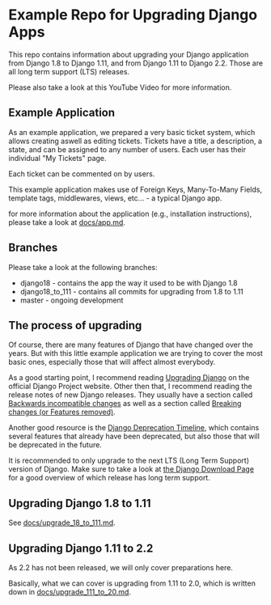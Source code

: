 # Example Repo for Upgrading Django Apps
This repo contains information about upgrading your Django application from Django 1.8 to Django 1.11, and
from Django 1.11 to Django 2.2. Those are all long term support (LTS) releases.

Please also take a look at this YouTube Video for more information.

## Example Application

As an example application, we prepared a very basic ticket system, which allows creating aswell as editing
tickets. Tickets have a title, a description, a state, and can be assigned to any number of users. Each
user has their individual "My Tickets" page.

Each ticket can be commented on by users.

This example application makes use of Foreign Keys, Many-To-Many Fields, template tags, middlewares, views, etc... - a typical Django app.

for more information about the application (e.g., installation instructions), please take a look at [docs/app.md](docs/app.md).

## Branches

Please take a look at the following branches:

* django18 - contains the app the way it used to be with Django 1.8
* django18_to_111 - contains all commits for upgrading from 1.8 to 1.11
* master - ongoing development

## The process of upgrading

Of course, there are many features of Django that have changed over the years. But with this little example
application we are trying to cover the most basic ones, especially those that will affect almost everybody.

As a good starting point, I recommend reading [Upgrading Django](https://docs.djangoproject.com/en/1.11/howto/upgrade-version/)
on the official Django Project website. Other then that, I recommend reading the release notes of new Django
releases. They usually have a section called [Backwards incompatible changes](https://docs.djangoproject.com/en/1.9/releases/1.9/#backwards-incompatible-changes-in-1-9)
as well as a section called [Breaking changes (or Features removed)](https://docs.djangoproject.com/en/1.9/releases/1.9/#removed-features-1-9).

Another good resource is the [Django Deprecation Timeline](https://docs.djangoproject.com/en/dev/internals/deprecation/),
which contains several features that already have been deprecated, but also those that will be deprecated in the future.

It is recommended to only upgrade to the next LTS (Long Term Support) version of Django. Make sure to take a look at
[the Django Download Page](https://www.djangoproject.com/download/#supported-versions) for a good overview of which
release has long term support.

## Upgrading Django 1.8 to 1.11
See [docs/upgrade_18_to_111.md](docs/upgrade_18_to_111.md).

## Upgrading Django 1.11 to 2.2
As 2.2 has not been released, we will only cover preparations here.

Basically, what we can cover is upgrading from 1.11 to 2.0, which is written down in
[docs/upgrade_111_to_20.md](docs/upgrade_111_to_20.md).
